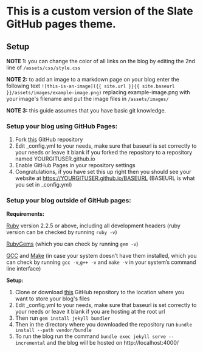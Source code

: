 # This is a custom version of the Slate GitHub pages theme.

## Setup

**NOTE 1:** you can change the color of all links on the blog by editing the 2nd line of `/assets/css/style.css`

**NOTE 2:** to add an image to a markdown page on your blog enter the following text `![this-is-an-image]({{ site.url }}{{ site.baseurl }}/assets/images/example-image.png)` replacing example-image.png with your image's filename and put the image files in `/assets/images/`

**NOTE 3:** this guide assumes that you have basic git knowledge.

### Setup your blog using GitHub Pages:

1. Fork [this](https://github.com/wnuke/custom-gitpages-theme) GitHub repository
2. Edit _config.yml to your needs, make sure that baseurl is set correctly to your needs or leave it blank if you forked the repository to a repository named YOURGITUSER.github.io
3. Enable GitHub Pages in your repository settings
4. Congratulations, if you have set this up right then you should see your website at https://YOURGITUSER.github.io/BASEURL (BASEURL is what you set in _config.yml)

### Setup your blog outside of GitHub pages:

**Requirements:**

[Ruby](https://www.ruby-lang.org/en/downloads/) version 2.2.5 or above, including all development headers (ruby version can be checked by running `ruby -v`)

[RubyGems](https://rubygems.org/pages/download) (which you can check by running `gem -v`)

[GCC](https://gcc.gnu.org/install/) and [Make](https://www.gnu.org/software/make/) (in case your system doesn’t have them installed, which you can check by running `gcc -v`,`g++ -v` and `make -v` in your system’s command line interface)

**Setup:**

1. Clone or download [this](https://github.com/wnuke/custom-gitpages-theme) GitHub repository to the location where you want to store your blog's files
2. Edit _config.yml to your needs, make sure that baseurl is set correctly to your needs or leave it blank if you are hosting at the root url
3. Then run `gem install jekyll bundler`
4. Then in the directory where you downloaded the repository run `bundle install --path vendor/bundle`
5. To run the blog run the command `bundle exec jekyll serve --incremental` and the blog will be hosted on http://localhost:4000/
